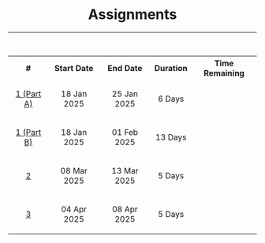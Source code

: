 
<center>
    <h1>Assignments</h1>
</center>

---

<script>
function startCountdown (targetDate, elementId) {
    // Set the date we're counting down to
    let countDownDate = new Date(targetDate).getTime();

    // Update the count down every minute
    let x = setInterval(() => {

        // Get today's date and time
        let now = new Date().getTime();

        // Find the difference between now and the count down date
        let difference = countDownDate - now;

        // If the count down is over, write some text
        if (difference < 0) {
            clearInterval(x);
            document.getElementById(elementId).innerHTML = "-";
        } else {
            // Time calculations for days, hours, and minutes
            let days = Math.floor(difference / (1000 * 60 * 60 * 24));
            let hours = Math.floor((difference % (1000 * 60 * 60 * 24)) / (1000 * 60 * 60));
            let minutes = Math.floor((difference % (1000 * 60 * 60)) / (1000 * 60));
            let seconds = Math.floor((difference % (1000 * 60)) / (1000));

            // Output the result in the specified element
            document.getElementById(elementId).innerHTML = days + "d " + hours + "h " + minutes + "m";
            // document.getElementById(elementId).innerHTML = days + "d " + hours + "h " + minutes + "m " + seconds + "s";
        }

    }, 1000);
}

startCountdown('25 Jan, 2025 23:59:59', 'timer_a1_part1a');
startCountdown('01 Feb, 2025 23:59:59', 'timer_a1_part1b');
startCountdown('13 Mar, 2025 23:59:59', 'timer_a2');
startCountdown('10 Apr, 2025 23:59:59', 'timer_a3');

</script>

<br>

<table style="width:100%">

<tr style="background-color: let(--quote-bg);">
    <th align="center">#</th>
    <th align="center">Start Date</th>
    <th align="center">End Date</th>
    <th align="center">Duration</th>
    <th align="center">Time Remaining</th>
</tr>

<tr>
    <td align="center"> <p><a href="../assignments/assignment1.md#part-a-deadline-jan-25-2025-1159-pm">1 (Part A)</a></p> </td>
    <td align="center"> <p>18 Jan 2025</p> </td>
    <td align="center"> <p>25 Jan 2025</p> </td>
    <td align="center"> <p>6 Days</p> </td>
    <td align="center"> <p id="timer_a1_part1a"></p> </td>
</tr>

<tr>
    <td align="center"> <p><a href="../assignments/assignment1.md#part-b-deadline-feb-01-2025-1159-pm">1 (Part B)</a></p> </td>
    <td align="center"> <p>18 Jan 2025</p> </td>
    <td align="center"> <p>01 Feb 2025</p> </td>
    <td align="center"> <p>13 Days</p> </td>
    <td align="center"> <p id="timer_a1_part1b"></p> </td>
</tr>

<tr>
    <td align="center"> <p><a><a href="../assignments/assignment2.md#deadline-13th-march-2025-1700-hrs">2</a></p> </td>
    <td align="center"> <p>08 Mar 2025</p> </td>
    <td align="center"> <p>13 Mar 2025</p> </td>
    <td align="center"> <p>5 Days</p> </td>
    <td align="center"> <p id="timer_a2"></p> </td>
</tr>

<tr>
    <td align="center"> <p><a><a href="../assignments/assignment3.md#deadline-10th-april-2025-2359-hrs">3</a></p> </td>
    <td align="center"> <p>04 Apr 2025</p> </td>
    <td align="center"> <p>08 Apr 2025</p> </td>
    <td align="center"> <p>5 Days</p> </td>
    <td align="center"> <p id="timer_a3"></p> </td>
</tr>

</table>
